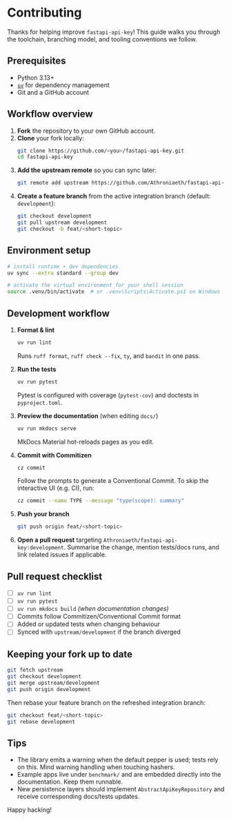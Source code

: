 # Contributing

Thanks for helping improve `fastapi-api-key`! This guide walks you through the toolchain, branching model, and tooling conventions we follow.

## Prerequisites

- Python 3.13+
- [`uv`](https://docs.astral.sh/uv/) for dependency management
- Git and a GitHub account

## Workflow overview

1. **Fork** the repository to your own GitHub account.
2. **Clone** your fork locally:
   ```bash
   git clone https://github.com/<you>/fastapi-api-key.git
   cd fastapi-api-key
   ```
3. **Add the upstream remote** so you can sync later:
   ```bash
   git remote add upstream https://github.com/Athroniaeth/fastapi-api-key.git
   ```
4. **Create a feature branch** from the active integration branch (default: `development`):
   ```bash
   git checkout development
   git pull upstream development
   git checkout -b feat/<short-topic>
   ```

## Environment setup

```bash
# install runtime + dev dependencies
uv sync --extra standard --group dev

# activate the virtual environment for your shell session
source .venv/bin/activate  # or .venv\Scripts\Activate.ps1 on Windows
```

## Development workflow

1. **Format & lint**
   ```bash
   uv run lint
   ```
   Runs `ruff format`, `ruff check --fix`, `ty`, and `bandit` in one pass.

2. **Run the tests**
   ```bash
   uv run pytest
   ```
   Pytest is configured with coverage (`pytest-cov`) and doctests in `pyproject.toml`.

3. **Preview the documentation** (when editing `docs/`)
   ```bash
   uv run mkdocs serve
   ```
   MkDocs Material hot-reloads pages as you edit.

4. **Commit with Commitizen**
   ```bash
   cz commit
   ```
   Follow the prompts to generate a Conventional Commit. To skip the interactive UI (e.g. CI), run:
   ```bash
   cz commit --name TYPE --message "type(scope): summary"
   ```

5. **Push your branch**
   ```bash
   git push origin feat/<short-topic>
   ```

6. **Open a pull request** targeting `Athroniaeth/fastapi-api-key:development`. Summarise the change, mention tests/docs runs, and link related issues if applicable.

## Pull request checklist

- [ ] `uv run lint`
- [ ] `uv run pytest`
- [ ] `uv run mkdocs build` *(when documentation changes)*
- [ ] Commits follow Commitizen/Conventional Commit format
- [ ] Added or updated tests when changing behaviour
- [ ] Synced with `upstream/development` if the branch diverged

## Keeping your fork up to date

```bash
git fetch upstream
git checkout development
git merge upstream/development
git push origin development
```
Then rebase your feature branch on the refreshed integration branch:
```bash
git checkout feat/<short-topic>
git rebase development
```

## Tips

- The library emits a warning when the default pepper is used; tests rely on this. Mind warning handling when touching hashers.
- Example apps live under `benchmark/` and are embedded directly into the documentation. Keep them runnable.
- New persistence layers should implement `AbstractApiKeyRepository` and receive corresponding docs/tests updates.

Happy hacking!
